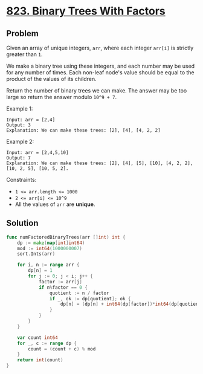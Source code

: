 # [823. Binary Trees With Factors](https://leetcode.com/problems/binary-trees-with-factors/)

## Problem

Given an array of unique integers, `arr`, where each integer `arr[i]` is strictly greater than `1`.

We make a binary tree using these integers, and each number may be used for any number of times. Each non-leaf node's value should be equal to the product of the values of its children.

Return the number of binary trees we can make. The answer may be too large so return the answer modulo `10^9 + 7`.

Example 1:

```
Input: arr = [2,4]
Output: 3
Explanation: We can make these trees: [2], [4], [4, 2, 2]
```

Example 2:

```
Input: arr = [2,4,5,10]
Output: 7
Explanation: We can make these trees: [2], [4], [5], [10], [4, 2, 2], [10, 2, 5], [10, 5, 2].
``` 

Constraints:

- `1 <= arr.length <= 1000`
- `2 <= arr[i] <= 10^9`
- All the values of `arr` are **unique**.

## Solution

```go
func numFactoredBinaryTrees(arr []int) int {
	dp := make(map[int]int64)
	mod := int64(1000000007)
	sort.Ints(arr)

	for i, n := range arr {
		dp[n] = 1
		for j := 0; j < i; j++ {
			factor := arr[j]
			if n%factor == 0 {
				quotient := n / factor
				if _, ok := dp[quotient]; ok {
					dp[n] = (dp[n] + int64(dp[factor])*int64(dp[quotient])) % mod
				}
			}
		}
	}

	var count int64
	for _, c := range dp {
		count = (count + c) % mod
	}
	return int(count)
}
```